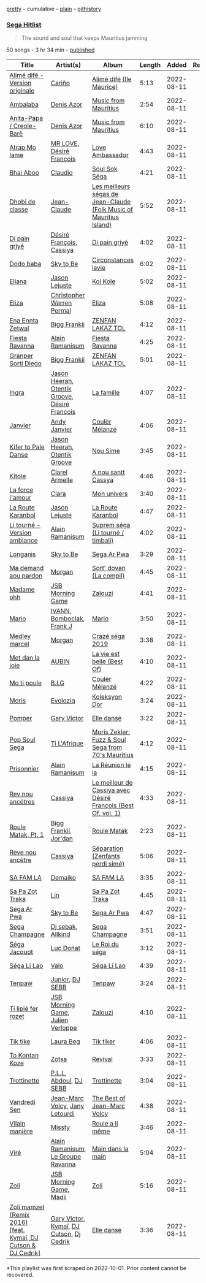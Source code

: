 [pretty](/playlists/pretty/37i9dQZF1DWV6JokBKVkMy.md) - cumulative - [plain](/playlists/plain/37i9dQZF1DWV6JokBKVkMy) - [githistory](https://github.githistory.xyz/mackorone/spotify-playlist-archive/blob/main/playlists/plain/37i9dQZF1DWV6JokBKVkMy)

### [Sega Hitlist](https://open.spotify.com/playlist/37i9dQZF1DWV6JokBKVkMy)

> The sound and soul that keeps Mauritius jamming

50 songs - 3 hr 34 min - [published](https://open.spotify.com/playlist/2bosEmGjPOX7X6MeBxKp6P)

| Title | Artist(s) | Album | Length | Added | Removed |
|---|---|---|---|---|---|
| [Alimé difé \- Version originale](https://open.spotify.com/track/1eW6Go45BRf63uRPsZ3XeJ) | [Cariño](https://open.spotify.com/artist/0DZpMT7NzKkrCPjYBtT3K0) | [Alimé difé \(Ile Maurice\)](https://open.spotify.com/album/70LlYn7WYSI6QLSBUCAjFb) | 5:13 | 2022-08-11 |  |
| [Ambalaba](https://open.spotify.com/track/4gU7d2ZymujNKYeEFsuKaS) | [Denis Azor](https://open.spotify.com/artist/07p5q6fIWYLesAR39CJQDf) | [Music from Mauritius](https://open.spotify.com/album/1DRPsjliENVvsUKDZ469x3) | 2:54 | 2022-08-11 |  |
| [Anita\-Papa / Creole\-Barè](https://open.spotify.com/track/5j5DHnAYh4qN7r7wkocP7a) | [Denis Azor](https://open.spotify.com/artist/07p5q6fIWYLesAR39CJQDf) | [Music from Mauritius](https://open.spotify.com/album/1DRPsjliENVvsUKDZ469x3) | 6:10 | 2022-08-11 |  |
| [Atrap Mo lame](https://open.spotify.com/track/1s2wYId2KCCnytXzgDMVWS) | [MR LOVE](https://open.spotify.com/artist/2vQzCnVISITDwQgyIsg6RL), [Désiré François](https://open.spotify.com/artist/5mIOt0E1ya9g3Veq3VU0S8) | [Love Ambassador](https://open.spotify.com/album/6n5gNprPy0D1rHWbWWeq0b) | 4:43 | 2022-08-11 |  |
| [Bhai Aboo](https://open.spotify.com/track/2M6DNq1HqzEOTtLRENGrTw) | [Claudio](https://open.spotify.com/artist/53dJpxJvzAbr4hntW9gfAT) | [Soul Sok Séga](https://open.spotify.com/album/05QHCNR4jFKJJ2rwsJrT5f) | 4:21 | 2022-08-11 |  |
| [Dhobi de classe](https://open.spotify.com/track/18D0UnZXdzRDDMgHvSdaJT) | [Jean\-Claude](https://open.spotify.com/artist/0UhmK26kiuevCeuvexjdp5) | [Les meilleurs ségas de Jean\-Claude \(Folk Music of Mauritius Island\)](https://open.spotify.com/album/5PJ8ITlQfwJ7exo1QAPZSJ) | 5:52 | 2022-08-11 |  |
| [Di pain griyé](https://open.spotify.com/track/7oHhCJYWfrQC6000ZhGrEk) | [Désiré François](https://open.spotify.com/artist/7uq44YtefJQWMa2Gkz66C9), [Cassiya](https://open.spotify.com/artist/2OIKHs5XFIbEcwpLaIdLSo) | [Di pain griyé](https://open.spotify.com/album/2jCW2gVLxfJ7Sj1KtNyWgr) | 4:02 | 2022-08-11 |  |
| [Dodo baba](https://open.spotify.com/track/6AYcQt8wmqPf93WExooomf) | [Sky to Be](https://open.spotify.com/artist/7uWVHfDA75struQziMT7Ch) | [Circonstances lavie](https://open.spotify.com/album/15Tc8HXEBIVbGw2s8YZsBv) | 6:02 | 2022-08-11 |  |
| [Eliana](https://open.spotify.com/track/2gFGX4D713Lxdn7X5k7C6V) | [Jason Lejuste](https://open.spotify.com/artist/1x41Q8BgCOA6QsJrYZrGG7) | [Kol Kole](https://open.spotify.com/album/2EATaR0fYEMr5NUVnZUbBN) | 5:02 | 2022-08-11 |  |
| [Eliza](https://open.spotify.com/track/15fYq0hQa3jljdJpYKm1X3) | [Christopher Warren Permal](https://open.spotify.com/artist/1Pg7v37Gg31eCaI93ym1ry) | [Eliza](https://open.spotify.com/album/5xUYCT6hrnMS2o2G6PUrOp) | 5:08 | 2022-08-11 |  |
| [Ena Ennta Zetwal](https://open.spotify.com/track/7dMsbTGUUg06S0j75VdbQT) | [Bigg Frankii](https://open.spotify.com/artist/2Xi6Sscx1ZPJ3opKWFm8ya) | [ZENFAN LAKAZ TOL](https://open.spotify.com/album/1GBg8Y6eqNGic3rLWVg5DR) | 4:12 | 2022-08-11 |  |
| [Fiesta Ravanna](https://open.spotify.com/track/3y8e0s5QzwyvjHA1CjTSFn) | [Alain Ramanisum](https://open.spotify.com/artist/3mKlu8EOxqgz8FGQzhoZI1) | [Fiesta Ravanna](https://open.spotify.com/album/4YAnKxfxynLPWrv24FEBAJ) | 4:25 | 2022-08-11 |  |
| [Granper Sorti Diego](https://open.spotify.com/track/2AnLL8YXxuG0nfphsR5ZDv) | [Bigg Frankii](https://open.spotify.com/artist/2Xi6Sscx1ZPJ3opKWFm8ya) | [ZENFAN LAKAZ TOL](https://open.spotify.com/album/1GBg8Y6eqNGic3rLWVg5DR) | 5:01 | 2022-08-11 |  |
| [Ingra](https://open.spotify.com/track/2s87WVUExrg6x979SqMdwL) | [Jason Heerah](https://open.spotify.com/artist/3bHZcXXpgcQWHFNVJqbYGl), [Otentik Groove](https://open.spotify.com/artist/6OTvKPpBX7i2HM5NDo8dtK), [Désiré François](https://open.spotify.com/artist/7uq44YtefJQWMa2Gkz66C9) | [La famille](https://open.spotify.com/album/5SAJBPp2Cny5DAGZjw3Kt7) | 4:07 | 2022-08-11 |  |
| [Janvier](https://open.spotify.com/track/7ghFwRDUHXJjYHS9dr0zJ2) | [Andy Janvier](https://open.spotify.com/artist/2BKTbLVNXHa47v0BjuQZvS) | [Coulèr Mélanzé](https://open.spotify.com/album/4BmxLIj92iDtmHAuOnAiiB) | 4:06 | 2022-08-11 |  |
| [Kifer to Pale Danse](https://open.spotify.com/track/1AoFJdH2mQeIJ2AequbkcX) | [Jason Heerah](https://open.spotify.com/artist/3bHZcXXpgcQWHFNVJqbYGl), [Otentik Groove](https://open.spotify.com/artist/6OTvKPpBX7i2HM5NDo8dtK) | [Nou Sime](https://open.spotify.com/album/3FJBDWcFWslNDdT60uJeT6) | 3:45 | 2022-08-11 |  |
| [Kitole](https://open.spotify.com/track/7iWQimkoqXZcrpINhfvjuZ) | [Clarel Armelle](https://open.spotify.com/artist/41OTWU0wQbtHwPDYCChtq2) | [A nou santt Cassya](https://open.spotify.com/album/241lyCwOGhmRLROixQD046) | 4:46 | 2022-08-11 |  |
| [La force l'amour](https://open.spotify.com/track/0JIvxiw7QnoNeyQSo9PV5D) | [Clara](https://open.spotify.com/artist/443OVqDhZDFnORwaL5QRuB) | [Mon univers](https://open.spotify.com/album/5qQ2QdNViIJp553V4KS86y) | 3:40 | 2022-08-11 |  |
| [La Route Karanbol](https://open.spotify.com/track/2jUcmHFWjsrwvOsvSAhzE2) | [Jason Lejuste](https://open.spotify.com/artist/1x41Q8BgCOA6QsJrYZrGG7) | [La Route Karanbol](https://open.spotify.com/album/1ndDvQAsYaUaDUcK7JSYJ6) | 4:47 | 2022-08-11 |  |
| [Li tourné \- Version ambiance](https://open.spotify.com/track/3TytI9LFOL2aByywkSKDvP) | [Alain Ramanisum](https://open.spotify.com/artist/3mKlu8EOxqgz8FGQzhoZI1) | [Suprem séga \(Li tourné / timbali\)](https://open.spotify.com/album/0BK5lSpjL5MLgi8U6J0QyD) | 4:02 | 2022-08-11 |  |
| [Longanis](https://open.spotify.com/track/5ychRz2LtFOqD5phpKVlEM) | [Sky to Be](https://open.spotify.com/artist/7uWVHfDA75struQziMT7Ch) | [Sega Ar Pwa](https://open.spotify.com/album/5m1fAvzB5et9ka6sjSlVSn) | 3:29 | 2022-08-11 |  |
| [Ma demand aou pardon](https://open.spotify.com/track/0QYy1rBXI2qq0iosKzy66W) | [Morgan](https://open.spotify.com/artist/0WuwdC5RXZ3UNa1CI64O6p) | [Sort' dovan \(La compil\)](https://open.spotify.com/album/6h0C2gJIpSvBRiJUHxCBP0) | 4:45 | 2022-08-11 |  |
| [Madame ohh](https://open.spotify.com/track/30i9vsQ8x5UPsGS4oRNPaf) | [JSB Morning Game](https://open.spotify.com/artist/6B9Kbq1Jds4MxuYWXSAoj7) | [Zalouzi](https://open.spotify.com/album/4i8Ud0mH48W6TV0lfTr6UK) | 4:41 | 2022-08-11 |  |
| [Mario](https://open.spotify.com/track/74beHnWiIdINBtXaqU5sSJ) | [IVANN](https://open.spotify.com/artist/4u3TXX9deH83yOdIGyuLvm), [Bomboclak](https://open.spotify.com/artist/3XttXqwftYJosFdH5pNcVf), [Frank J](https://open.spotify.com/artist/7vf2a26PIY6jHSkriioJrT) | [Mario](https://open.spotify.com/album/3ddiv84hCD2DU3RWhHTczv) | 3:50 | 2022-08-11 |  |
| [Medley marcel](https://open.spotify.com/track/5QQhJPbtk9b75jlM0bg8t9) | [Morgan](https://open.spotify.com/artist/0WuwdC5RXZ3UNa1CI64O6p) | [Crazé séga 2019](https://open.spotify.com/album/3gcsbOnQDbwUzjGMgbJNnF) | 3:38 | 2022-08-11 |  |
| [Met dan la joie](https://open.spotify.com/track/0hBgxcNkXmsVY26iW0ytmZ) | [AUBIN](https://open.spotify.com/artist/280VCDJJf0MzVkC3EAws19) | [La vie est belle \(Best Of\)](https://open.spotify.com/album/7b4DC8vFmz0jt4NtmTJpHZ) | 4:10 | 2022-08-11 |  |
| [Mo ti poule](https://open.spotify.com/track/7AONWpNhMoNmpkr6RSNn9P) | [B.I.G](https://open.spotify.com/artist/4D3nkiM1EzSlazZIsUhebu) | [Coulèr Mélanzé](https://open.spotify.com/album/4BmxLIj92iDtmHAuOnAiiB) | 4:22 | 2022-08-11 |  |
| [Moris](https://open.spotify.com/track/3QU5nBA3JzyXtAXQcfUcQG) | [Evoloziq](https://open.spotify.com/artist/7MFxyq8uWZZo0eP48b80m8) | [Koleksyon Dor](https://open.spotify.com/album/7x2ysdP957dBY4KY2oKDUD) | 3:24 | 2022-08-11 |  |
| [Pomper](https://open.spotify.com/track/2h7nEq7C0QwAQ75GAZzyhv) | [Gary Victor](https://open.spotify.com/artist/34uDf9D2S1QCyFIt8TNcm1) | [Elle danse](https://open.spotify.com/album/6Vzxd84ITvDqoJSZGchxYV) | 3:22 | 2022-08-11 |  |
| [Pop Soul Sega](https://open.spotify.com/track/7CTdKdYu5sGpzmKBl2Ixdj) | [Ti L'Afrique](https://open.spotify.com/artist/7psU4qxB98jFalXz3seXsX) | [Moris Zekler: Fuzz & Soul Sega from 70's Mauritius](https://open.spotify.com/album/5jSShrhgr5xkYNsXJMxOx9) | 4:12 | 2022-08-11 |  |
| [Prisonnier](https://open.spotify.com/track/543ZS2a1HhMZ3pRLzcbyc8) | [Alain Ramanisum](https://open.spotify.com/artist/3mKlu8EOxqgz8FGQzhoZI1) | [La Réunion lé la](https://open.spotify.com/album/1jK8H9Ggjm2U1FdVIbAeSk) | 4:15 | 2022-08-11 |  |
| [Rev nou ancétres](https://open.spotify.com/track/2Bqtk3rEMJNCLGoGY52Xkd) | [Cassiya](https://open.spotify.com/artist/2OIKHs5XFIbEcwpLaIdLSo) | [Le meilleur de Cassiya avec Désiré François \(Best Of, vol\. 1\)](https://open.spotify.com/album/6KeVT9o7E0gqnyhugESYnh) | 4:33 | 2022-08-11 |  |
| [Roule Matak, Pt\. 1](https://open.spotify.com/track/1RQPzvQfwJlgCXL24cs3mj) | [Bigg Frankii](https://open.spotify.com/artist/2Xi6Sscx1ZPJ3opKWFm8ya), [Jor'dan](https://open.spotify.com/artist/5bfaXvOfbazvljanbZvHqu) | [Roule Matak](https://open.spotify.com/album/4v3b53w4gWZyHSUqBObEyf) | 2:23 | 2022-08-11 |  |
| [Rève nou ancètre](https://open.spotify.com/track/7CJjb2vLJSQPqUIEX1TpRV) | [Cassiya](https://open.spotify.com/artist/2OIKHs5XFIbEcwpLaIdLSo) | [Séparation \(Zenfants perdi simé\)](https://open.spotify.com/album/6kF1jWTjju83CRUsy8ITBY) | 5:06 | 2022-08-11 |  |
| [SA FAM LA](https://open.spotify.com/track/7klLrUyJHtye2IxxvD1Zv6) | [Demaiko](https://open.spotify.com/artist/1UyUSYFkEpupx2tFIatBHD) | [SA FAM LA](https://open.spotify.com/album/2hzpC1T8nikTIB6j0fJbzb) | 3:35 | 2022-08-11 |  |
| [Sa Pa Zot Traka](https://open.spotify.com/track/3h9cg05iOZh0OxygaQysSL) | [Lin](https://open.spotify.com/artist/1T6UhDmdCVCPG1qtswbRTN) | [Sa Pa Zot Traka](https://open.spotify.com/album/0TmbeFuM2ZKDuAnKFF7Y0H) | 4:45 | 2022-08-11 |  |
| [Sega Ar Pwa](https://open.spotify.com/track/2SS0rS7nObBiXaAv7iAoZ2) | [Sky to Be](https://open.spotify.com/artist/7uWVHfDA75struQziMT7Ch) | [Sega Ar Pwa](https://open.spotify.com/album/5m1fAvzB5et9ka6sjSlVSn) | 4:47 | 2022-08-11 |  |
| [Sega Champagne](https://open.spotify.com/track/1e2rj3iOYXGEJ6Ybftt5Uc) | [Dj sebak](https://open.spotify.com/artist/2UuZrG6o0LIr6DHfRmaCaW), [Allkind](https://open.spotify.com/artist/4wwdxuQPc2GPHX7floaX97) | [Sega Champagne](https://open.spotify.com/album/3Cml3TVka9BZIw3Rz6st5Q) | 3:51 | 2022-08-11 |  |
| [Séga Jacquot](https://open.spotify.com/track/4BjTvikquZufEHDjxJMBxm) | [Luc Donat](https://open.spotify.com/artist/6L1SxgKXrIel5yitflGBxm) | [Le Roi du séga](https://open.spotify.com/album/5yIOf6ROItIpkpc8f5Uo9h) | 3:12 | 2022-08-11 |  |
| [Séga Li Lao](https://open.spotify.com/track/4d24yIdgzXxr9MrV4sCoBo) | [Valo](https://open.spotify.com/artist/6jCKvZ3AkM4jHLlSbS2s3o) | [Séga Li Lao](https://open.spotify.com/album/12pEc0RP8s9BTtYW7mY1WX) | 4:39 | 2022-08-11 |  |
| [Tenpaw](https://open.spotify.com/track/2YNRG0rZhb2dbJdhWZGtLl) | [Junior](https://open.spotify.com/artist/5ZVc8t2irmJwaMSkDXY1Rj), [DJ SEBB](https://open.spotify.com/artist/6tWA0KYYzAiQzgKzImRQGF) | [Tenpaw](https://open.spotify.com/album/4x1VAiBDut2bgR1gJxETFr) | 3:24 | 2022-08-11 |  |
| [Ti lipié fer rozet](https://open.spotify.com/track/31pGdVTn8adJ9FV2515Lkd) | [JSB Morning Game](https://open.spotify.com/artist/6B9Kbq1Jds4MxuYWXSAoj7), [Julien Verloppe](https://open.spotify.com/artist/40ld1lEZz0y0r3cHngak60) | [Zalouzi](https://open.spotify.com/album/4i8Ud0mH48W6TV0lfTr6UK) | 4:10 | 2022-08-11 |  |
| [Tik tike](https://open.spotify.com/track/5cTWHkZlLsAGF2yZKqSz5g) | [Laura Beg](https://open.spotify.com/artist/3CjANrHEK3lSf6TkuVuqSf) | [Tik tiker](https://open.spotify.com/album/6FPK9Rz9fKmNgOmtY7jQKW) | 4:06 | 2022-08-11 |  |
| [To Kontan Koze](https://open.spotify.com/track/1kJAI7Qd3v25lsfHWr5Lxr) | [Zotsa](https://open.spotify.com/artist/0vkxsGGUsyNJBxLQcavGr8) | [Revival](https://open.spotify.com/album/0BUWn7vu3qy8aaq3pyhqpd) | 3:33 | 2022-08-11 |  |
| [Trottinette](https://open.spotify.com/track/7wRYnhZoNWtqcFJHAycRiC) | [P.L.L](https://open.spotify.com/artist/13RiaFe3XEZ4jw8t6YRquf), [Abdoul](https://open.spotify.com/artist/23IOAUeDv9mxdPgXvGW8ES), [DJ SEBB](https://open.spotify.com/artist/6tWA0KYYzAiQzgKzImRQGF) | [Trottinette](https://open.spotify.com/album/5pBlzWYCpI1ftHAEF5IE0Z) | 3:04 | 2022-08-11 |  |
| [Vandredi Sen](https://open.spotify.com/track/50I00m6vPtp372eCRKJ7ZB) | [Jean\-Marc Volcy](https://open.spotify.com/artist/5wLnu3r3e2M86e58aFW2Ot), [Jany Letourdi](https://open.spotify.com/artist/2UavPhDBdrlSVwUyZP4GJ3) | [The Best of Jean\-Marc Volcy](https://open.spotify.com/album/7E3SJyFvagSztOt0RxFcMh) | 4:38 | 2022-08-11 |  |
| [Vilain manière](https://open.spotify.com/track/6tfUdpb4AMvQWUgo72qdZl) | [Missty](https://open.spotify.com/artist/046Doq33XrspImCS9IpnuC) | [Roule a li même](https://open.spotify.com/album/61HHyJnfDxcHjV2kuxNhWs) | 3:46 | 2022-08-11 |  |
| [Viré](https://open.spotify.com/track/20U9P7HP7tPzVMaqYjY0h3) | [Alain Ramanisum](https://open.spotify.com/artist/3mKlu8EOxqgz8FGQzhoZI1), [Le Groupe Ravanna](https://open.spotify.com/artist/50X4qPAQVtwQGQju0NFmk3) | [Main dans la main](https://open.spotify.com/album/0lizQfOuuxUcmAXNlosdsv) | 5:04 | 2022-08-11 |  |
| [Zoli](https://open.spotify.com/track/7JrGJYwOf7qoXCe4CGsyj8) | [JSB Morning Game](https://open.spotify.com/artist/6B9Kbq1Jds4MxuYWXSAoj7), [Madii](https://open.spotify.com/artist/4WVU7WxxBuOaOvzT5cvUwN) | [Zoli](https://open.spotify.com/album/5V6V6Ox9iETTcoGCVVLi8T) | 5:16 | 2022-08-11 |  |
| [Zoli mamzel \(Remix 2016\) \[feat\. Kymai, DJ Cutson & DJ Cedrik\]](https://open.spotify.com/track/16xNpqUqRcTEMIrpu1NNYH) | [Gary Victor](https://open.spotify.com/artist/34uDf9D2S1QCyFIt8TNcm1), [Kymaï](https://open.spotify.com/artist/4oMiFNFu7BdGvGD4dusuhn), [DJ Cutson](https://open.spotify.com/artist/3DHm7ZLJ4OeVF8eAzbAUh2), [Dj Cedrik](https://open.spotify.com/artist/5qnz040bwCnHXrqgBAv4f5) | [Elle danse](https://open.spotify.com/album/6Vzxd84ITvDqoJSZGchxYV) | 3:36 | 2022-08-11 |  |

\*This playlist was first scraped on 2022-10-01. Prior content cannot be recovered.

